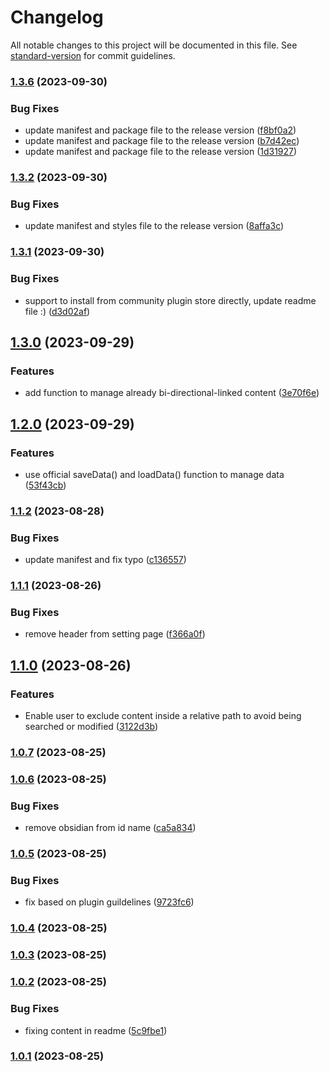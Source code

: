 # Changelog

All notable changes to this project will be documented in this file. See [standard-version](https://github.com/conventional-changelog/standard-version) for commit guidelines.

### [1.3.6](https://github.com/Medill-East/obsidian-content-linker/compare/1.3.2...1.3.6) (2023-09-30)


### Bug Fixes

* update manifest and package file to the release version ([f8bf0a2](https://github.com/Medill-East/obsidian-content-linker/commit/f8bf0a242e9a1b2de8c91d5fb7396b9d2347975d))
* update manifest and package file to the release version ([b7d42ec](https://github.com/Medill-East/obsidian-content-linker/commit/b7d42ece788bc8331f63e00f5a566592d399685c))
* update manifest and package file to the release version ([1d31927](https://github.com/Medill-East/obsidian-content-linker/commit/1d31927424f07a9d0e18bb70860580eadc90bcad))

### [1.3.2](https://github.com/Medill-East/obsidian-content-linker/compare/1.3.1...1.3.2) (2023-09-30)


### Bug Fixes

* update manifest and styles file to the release version ([8affa3c](https://github.com/Medill-East/obsidian-content-linker/commit/8affa3c92032acbcf1b3c9ee2658c0dc95904732))

### [1.3.1](https://github.com/Medill-East/obsidian-content-linker/compare/1.3.0...1.3.1) (2023-09-30)


### Bug Fixes

* support to install from community plugin store directly, update readme file :) ([d3d02af](https://github.com/Medill-East/obsidian-content-linker/commit/d3d02afbb42180be929b5aadf383cfc6d49b4f6a))

## [1.3.0](https://github.com/Medill-East/obsidian-content-linker/compare/1.2.0...1.3.0) (2023-09-29)


### Features

* add function to manage already bi-directional-linked content ([3e70f6e](https://github.com/Medill-East/obsidian-content-linker/commit/3e70f6eee044efccfb03ccc87b01b346dba85a6d))

## [1.2.0](https://github.com/Medill-East/obsidian-content-linker/compare/1.1.2...1.2.0) (2023-09-29)


### Features

* use official saveData() and loadData() function to manage data ([53f43cb](https://github.com/Medill-East/obsidian-content-linker/commit/53f43cb29868701d25be15130ec0df009beffac9))

### [1.1.2](https://github.com/Medill-East/obsidian-content-linker/compare/1.1.1...1.1.2) (2023-08-28)


### Bug Fixes

* update manifest and fix typo ([c136557](https://github.com/Medill-East/obsidian-content-linker/commit/c1365574481009ed0c35ba3999277383091622fa))

### [1.1.1](https://github.com/Medill-East/obsidian-content-linker/compare/1.1.0...1.1.1) (2023-08-26)


### Bug Fixes

* remove header from setting page ([f366a0f](https://github.com/Medill-East/obsidian-content-linker/commit/f366a0fbd9f461c2c8f7b6040ffd3bed1eb86054))

## [1.1.0](https://github.com/Medill-East/obsidian-content-linker/compare/1.0.7...1.1.0) (2023-08-26)


### Features

* Enable user to exclude content inside a relative path to avoid being searched or modified ([3122d3b](https://github.com/Medill-East/obsidian-content-linker/commit/3122d3b892f3d1719dfbde03e831feb15bf414df))

### [1.0.7](https://github.com/Medill-East/obsidian-content-linker/compare/1.0.6...1.0.7) (2023-08-25)

### [1.0.6](https://github.com/Medill-East/obsidian-content-linker/compare/1.0.5...1.0.6) (2023-08-25)


### Bug Fixes

* remove obsidian from id name ([ca5a834](https://github.com/Medill-East/obsidian-content-linker/commit/ca5a834e0e0d84ba834e26ad31308b3bac59db36))

### [1.0.5](https://github.com/Medill-East/obsidian-content-linker/compare/1.0.4...1.0.5) (2023-08-25)


### Bug Fixes

* fix based on plugin guildelines ([9723fc6](https://github.com/Medill-East/obsidian-content-linker/commit/9723fc6b1eae00ac30b5100d77a3d23c93fc7756))

### [1.0.4](https://github.com/Medill-East/obsidian-content-linker/compare/1.0.3...1.0.4) (2023-08-25)

### [1.0.3](https://github.com/Medill-East/obsidian-content-linker/compare/1.0.2...1.0.3) (2023-08-25)

### [1.0.2](https://github.com/Medill-East/obsidian-content-linker/compare/1.0.1...1.0.2) (2023-08-25)


### Bug Fixes

* fixing content in readme ([5c9fbe1](https://github.com/Medill-East/obsidian-content-linker/commit/5c9fbe103da761fc8aea28b75555a59c5bc102be))

### [1.0.1](https://github.com/Medill-East/obsidian-content-linker/compare/1.0.0...1.0.1) (2023-08-25)
